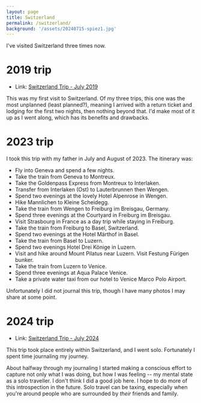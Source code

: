 ```yaml
---
layout: page
title: Switzerland
permalink: /switzerland/
background: '/assets/20240715-spiez1.jpg'
---
```


I've visited Switzerland three times now. 

2019 trip
=========

* Link: [Switzerland Trip - July 2019](https://bbhart.com/travel/switzerland/2019/switzerland-2019.html)

This was my first visit to Switzerland. Of my three trips, this one was the most unplanned (least planned?), meaning I arrived with a return ticket and lodging for the first two nights, then nothing beyond that. I'd make most of it up as I went along, which has its benefits and drawbacks.

2023 trip
=========

I took this trip with my father in July and August of 2023. The itinerary was:

* Fly into Geneva and spend a few nights.
* Take the train from Geneva to Montreux. 
* Take the Goldenpass Express from Montreux to Interlaken.
* Transfer from Interlaken (Ost) to Lauterbrunnen then Wengen.
* Spend two evenings at the lovely Hotel Alpenrose in Wengen.
* Hike Mannlichen to Kleine Scheidegg.
* Take the train from Wengen to Freiburg im Breisgau, Germany.
* Spend three evenings at the Courtyard in Freiburg im Breisgau.
* Visit Strasbourg in France as a day trip while staying in Freiburg.
* Take the train from Freiburg to Basel, Switzerland.
* Spend two evenings at the Hotel Märthof in Basel.
* Take the train from Basel to Luzern.
* Spend two evenings Hotel Drei Könige in Luzern.
* Visit and hike around Mount Pilatus near Luzern. Visit Festung Fürigen bunker.
* Take the train from Luzern to Venice.
* Spend three evenings at Aqua Palace Venice.
* Take a private water taxi from our hotel to Venice Marco Polo Airport.

Unfortunately I did not journal this trip, though I have many photos I may share at some point.

2024 trip
=========

* Link: [Switzerland Trip - July 2024](https://bbhart.com/travel/switzerland/2024/switzerland-2024.html)

This trip took place entirely within Switzerland, and I went solo. Fortunately I spent time journaling my journey. 

About halfway through my journaling I started making a conscious effort to capture not only what I was doing, but how I was feeling -- my mental state as a solo traveller. I don't think I did a good job here. I hope to do more of this introspection in the future. Solo travel can be taxing, especially when you're around people who are surrounded by _their_ friends and family.

